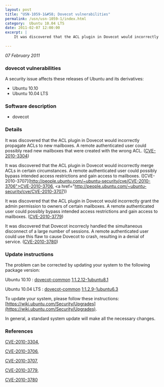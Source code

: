 ```yaml
---
layout: post
title: "USN-1059-1&#58; Dovecot vulnerabilities"
permalink: /usn/usn-1059-1/index.html
category:  Ubuntu 10.04 LTS
date: 2011-02-07 12:00:00
excerpt: |
    It was discovered that the ACL plugin in Dovecot would incorrectly propagate ACLs to new mailboxes. A remote authenticated user could possibly read new mailboxes that were created with the wrong ACL. ([CVE-2010-3304](http://people.ubuntu.com/~ubuntu-security/cve/CVE-2010-3304))
    
--- 
```

 
 

*07 February 2011*

### dovecot vulnerabilities

A security issue affects these releases of Ubuntu and its derivatives:

* Ubuntu 10.10
* Ubuntu 10.04 LTS

### Software description

* dovecot 

### Details

It was discovered that the ACL plugin in Dovecot would incorrectly propagate ACLs to new mailboxes. A remote authenticated user could possibly read new mailboxes that were created with the wrong ACL. ([CVE-2010-3304](http://people.ubuntu.com/~ubuntu-security/cve/CVE-2010-3304))

It was discovered that the ACL plugin in Dovecot would incorrectly merge ACLs in certain circumstances. A remote authenticated user could possibly bypass intended access restrictions and gain access to mailboxes. ([CVE-2010-3707](http://people.ubuntu.com/~ubuntu-security/cve/CVE-2010-3706">CVE-2010-3706</a>, <a href="http://people.ubuntu.com/~ubuntu-security/cve/CVE-2010-3707))

It was discovered that the ACL plugin in Dovecot would incorrectly grant the admin permission to owners of certain mailboxes. A remote authenticated user could possibly bypass intended access restrictions and gain access to mailboxes. ([CVE-2010-3779](http://people.ubuntu.com/~ubuntu-security/cve/CVE-2010-3779))

It was discovered that Dovecot incorrecly handled the simultaneous disconnect of a large number of sessions. A remote authenticated user could use this flaw to cause Dovecot to crash, resulting in a denial of service. ([CVE-2010-3780](http://people.ubuntu.com/~ubuntu-security/cve/CVE-2010-3780)) 

### Update instructions

The problem can be corrected by updating your system to the following package version:

Ubuntu 10.10
 : [dovecot-common](https://launchpad.net/ubuntu/+source/dovecot) <span> [1:1.2.12-1ubuntu8.1](https://launchpad.net/ubuntu/+source/dovecot/1:1.2.12-1ubuntu8.1) </span> 

Ubuntu 10.04 LTS
 : [dovecot-common](https://launchpad.net/ubuntu/+source/dovecot) <span> [1:1.2.9-1ubuntu6.3](https://launchpad.net/ubuntu/+source/dovecot/1:1.2.9-1ubuntu6.3) </span> 

To update your system, please follow these instructions: [https://wiki.ubuntu.com/Security/Upgrades](https://wiki.ubuntu.com/Security/Upgrades).

In general, a standard system update will make all the necessary changes. 

### References

 
 [CVE-2010-3304](http://people.ubuntu.com/~ubuntu-security/cve/CVE-2010-3304), 

 [CVE-2010-3706](http://people.ubuntu.com/~ubuntu-security/cve/CVE-2010-3706), 

 [CVE-2010-3707](http://people.ubuntu.com/~ubuntu-security/cve/CVE-2010-3707), 

 [CVE-2010-3779](http://people.ubuntu.com/~ubuntu-security/cve/CVE-2010-3779), 

 [CVE-2010-3780](http://people.ubuntu.com/~ubuntu-security/cve/CVE-2010-3780)
 

